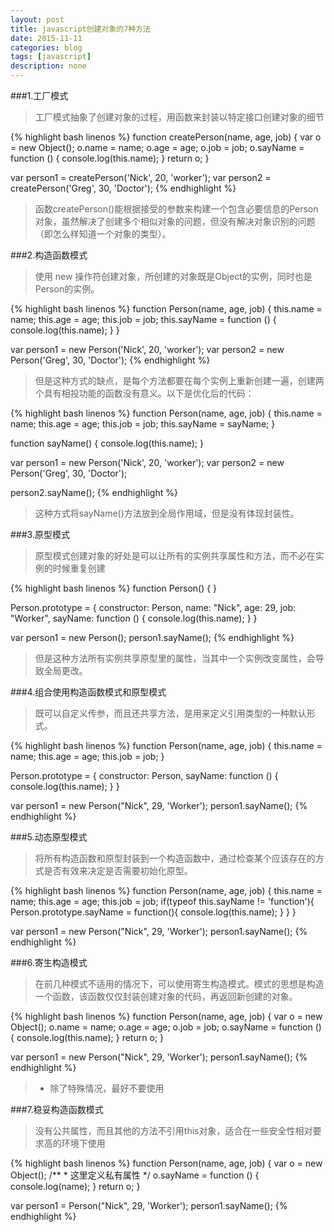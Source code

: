 ```yaml
---
layout: post
title: javascript创建对象的7种方法
date: 2015-11-11
categories: blog
tags: [javascript]
description: none
---
```


###1.工厂模式

>工厂模式抽象了创建对象的过程，用函数来封装以特定接口创建对象的细节

{% highlight bash linenos %}
function createPerson(name, age, job) {
    var o = new Object();
    o.name = name;
    o.age = age;
    o.job = job;
    o.sayName = function () {
        console.log(this.name);
    }
    return o;
}

var person1 = createPerson('Nick', 20, 'worker');
var person2 = createPerson('Greg', 30, 'Doctor');
{% endhighlight %}

>函数createPerson()能根据接受的参数来构建一个包含必要信息的Person对象，虽然解决了创建多个相似对象的问题，但没有解决对象识别的问题（即怎么样知道一个对象的类型）。

###2.构造函数模式

>使用 new 操作符创建对象，所创建的对象既是Object的实例，同时也是Person的实例。

{% highlight bash linenos %}
function Person(name, age, job) {
    this.name = name;
    this.age = age;
    this.job = job;
    this.sayName = function () {
        console.log(this.name);
    }
}

var person1 = new Person('Nick', 20, 'worker');
var person2 = new Person('Greg', 30, 'Doctor');
{% endhighlight %}

>但是这种方式的缺点，是每个方法都要在每个实例上重新创建一遍，创建两个具有相投功能的函数没有意义。以下是优化后的代码：

{% highlight bash linenos %}
function Person(name, age, job) {
    this.name = name;
    this.age = age;
    this.job = job;
    this.sayName = sayName;
}

function sayName() {
    console.log(this.name);
}

var person1 = new Person('Nick', 20, 'worker');
var person2 = new Person('Greg', 30, 'Doctor');

person2.sayName();
{% endhighlight %}

>这种方式将sayName()方法放到全局作用域，但是没有体现封装性。

###3.原型模式

>原型模式创建对象的好处是可以让所有的实例共享属性和方法，而不必在实例的时候重复创建

{% highlight bash linenos %}
function Person() {
}

Person.prototype = {
    constructor: Person,
    name: "Nick",
    age: 29,
    job: "Worker",
    sayName: function () {
        console.log(this.name);
    }
}

var person1 = new Person();
person1.sayName();
{% endhighlight %}

>但是这种方法所有实例共享原型里的属性，当其中一个实例改变属性，会导致全局更改。

###4.组合使用构造函数模式和原型模式

>既可以自定义传参，而且还共享方法，是用来定义引用类型的一种默认形式。

{% highlight bash linenos %}
function Person(name, age, job) {
    this.name = name;
    this.age = age;
    this.job = job;
}

Person.prototype = {
    constructor: Person,
    sayName: function () {
        console.log(this.name);
    }
}

var person1 = new Person("Nick", 29, 'Worker');
person1.sayName();
{% endhighlight %}

###5.动态原型模式

>将所有构造函数和原型封装到一个构造函数中，通过检查某个应该存在的方式是否有效来决定是否需要初始化原型。

{% highlight bash linenos %}
function Person(name, age, job) {
    this.name = name;
    this.age = age;
    this.job = job;
    if(typeof this.sayName != 'function'){
        Person.prototype.sayName = function(){
            console.log(this.name);
        }
    }
}

var person1 = new Person("Nick", 29, 'Worker');
person1.sayName();
{% endhighlight %}

###6.寄生构造模式

>在前几种模式不适用的情况下，可以使用寄生构造模式。模式的思想是构造一个函数，该函数仅仅封装创建对象的代码，再返回新创建的对象。

{% highlight bash linenos %}
function Person(name, age, job) {
    var o = new Object();
    o.name = name;
    o.age = age;
    o.job = job;
    o.sayName = function () {
        console.log(this.name);
    }
    return o;
}

var person1 = new Person("Nick", 29, 'Worker');
person1.sayName();
{% endhighlight %}

>* 除了特殊情况，最好不要使用

###7.稳妥构造函数模式

>没有公共属性，而且其他的方法不引用this对象，适合在一些安全性相对要求高的环境下使用

{% highlight bash linenos %}
function Person(name, age, job) {
    var o = new Object();
    /**
     * 这里定义私有属性
     */
    o.sayName = function () {
        console.log(name);
    }
    return o;
}

var person1 = Person("Nick", 29, 'Worker');
person1.sayName();
{% endhighlight %}



